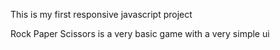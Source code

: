 This is my first responsive javascript project 

Rock Paper Scissors is a very basic game with a very simple ui
